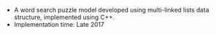 - A word search puzzle model developed using multi-linked lists data structure, implemented using C++. 
- Implementation time: Late 2017

